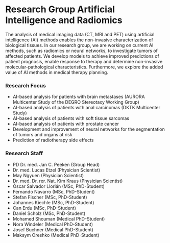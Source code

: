 # Research Group Artificial Intelligence and Radiomics

The analysis of medical imaging data (CT, MRI and PET) using artificial intelligence (AI) methods enables the non-invasive characterization of biological tissues. In our research group, we are working on current AI methods, such as radiomics or neural networks, to investigate tumors of affected patients. We develop models to achieve improved predictions of patient prognosis, enable response to therapy and determine non-invasive molecular-pathological characteristics. Furthermore, we explore the added value of AI methods in medical therapy planning.

### Research Focus
- AI-based analysis for patients with brain metastases (AURORA Multicenter Study of the DEGRO Stereotaxy Working Group)
- AI-based analysis of patients with anal carcinomas (DKTK Multicenter Study)
- AI-based analysis of patients with soft tissue sarcomas
- AI-based analysis of patients with prostate cancer
- Development and improvement of neural networks for the segmentation of tumors and organs at risk
- Prediction of radiotherapy side effects

### Research Staff
- PD Dr. med. Jan C. Peeken (Group Head)
- Dr. med. Lucas Etzel (Physician Scientist)
- May Ngyuen (Physician Scientist)
- Dr. med. Dr. rer. Nat. Kim Kraus (Physician Scientist)
- Óscar Salvador Llorián (MSc, PhD-Student)
- Fernando Navarro (MSc, PhD-Student)
- Stefan Fischer (MSc, PhD-Student)
- Johannes Kiechle (MSc, PhD-Student)
- Can Erdu (MSc, PhD-Student)
- Daniel Scholz (MSc, PhD-Student)
- Mohamed Shouman (Medical PhD-Student)
- Nora Windeler (Medical PhD-Student)
- Josef Buchner (Medical PhD-Student)
- Maksym Oreshko (Medical PhD-Student)

<!--
**MRI-RadOnc/MRI-RadOnc** is a ✨ _special_ ✨ repository because its `README.md` (this file) appears on your GitHub profile.

Here are some ideas to get you started:

- 🔭 I’m currently working on ...
- 🌱 I’m currently learning ...
- 👯 I’m looking to collaborate on ...
- 🤔 I’m looking for help with ...
- 💬 Ask me about ...
- 📫 How to reach me: ...
- 😄 Pronouns: ...
- ⚡ Fun fact: ...
-->
